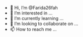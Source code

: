 - 👋 Hi, I’m @Farida26fah
- 👀 I’m interested in ...
- 🌱 I’m currently learning ...
- 💞️ I’m looking to collaborate on ...
- 📫 How to reach me ...

<!---
Farida26fah/Farida26fah is a ✨ special ✨ repository because its `README.md` (this file) appears on your GitHub profile.
You can click the Preview link to take a look at your changes.
--->

